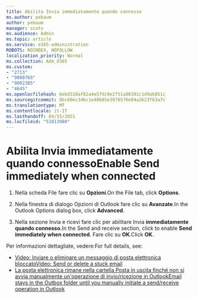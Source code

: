 ```yaml
---
title: Abilita Invia immediatamente quando connesso
ms.author: pebaum
author: pebaum
manager: scotv
ms.audience: Admin
ms.topic: article
ms.service: o365-administration
ROBOTS: NOINDEX, NOFOLLOW
localization_priority: Normal
ms.collection: Adm_O365
ms.custom:
- "2713"
- "9000768"
- "9002385"
- "4645"
ms.openlocfilehash: 6ebd318af82a4e57dc9e2f51a88301c1d9a6851c
ms.sourcegitcommit: 8bc60ec34bc1e40685e3976576e04a2623f63a7c
ms.translationtype: MT
ms.contentlocale: it-IT
ms.lasthandoff: 04/15/2021
ms.locfileid: "51813980"
---
```

# <a name="enable-send-immediately-when-connected"></a><span data-ttu-id="36a01-102">Abilita Invia immediatamente quando connesso</span><span class="sxs-lookup"><span data-stu-id="36a01-102">Enable Send immediately when connected</span></span>
 
1. <span data-ttu-id="36a01-103">Nella scheda File fare clic su **Opzioni**.</span><span class="sxs-lookup"><span data-stu-id="36a01-103">On the File tab, click **Options**.</span></span>

2. <span data-ttu-id="36a01-104">Nella finestra di dialogo Opzioni di Outlook fare clic su **Avanzate**.</span><span class="sxs-lookup"><span data-stu-id="36a01-104">In the Outlook Options dialog box, click **Advanced**.</span></span>

3. <span data-ttu-id="36a01-105">Nella sezione Invia e ricevi fare clic per abilitare Invia **immediatamente quando connesso.**</span><span class="sxs-lookup"><span data-stu-id="36a01-105">In the Send and receive section, click to enable **Send immediately when connected**.</span></span> <span data-ttu-id="36a01-106">Fare clic su **OK**.</span><span class="sxs-lookup"><span data-stu-id="36a01-106">Click **OK**.</span></span>

<span data-ttu-id="36a01-107">Per informazioni dettagliate, vedere:</span><span class="sxs-lookup"><span data-stu-id="36a01-107">For full details, see:</span></span>
- [<span data-ttu-id="36a01-108">Video: Inviare o eliminare un messaggio di posta elettronica bloccato</span><span class="sxs-lookup"><span data-stu-id="36a01-108">Video: Send or delete a stuck email</span></span>](https://support.office.com/article/Video-Send-or-delete-an-email-stuck-in-your-outbox-26d5d34a-4e5f-444a-a9e8-44db04a94dec) 
- [<span data-ttu-id="36a01-109">La posta elettronica rimane nella cartella Posta in uscita finché non si avvia manualmente un'operazione di invio/ricezione in Outlook</span><span class="sxs-lookup"><span data-stu-id="36a01-109">Email stays in the Outbox folder until you manually initiate a send/receive operation in Outlook</span></span>](https://support.microsoft.com/help/2797572/email-stays-in-the-outbox-folder-until-you-manually-initiate-a-send-re)
